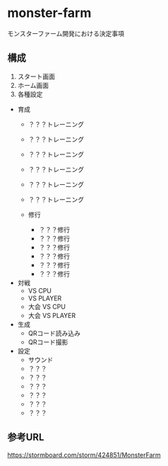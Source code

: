 # monster-farm
モンスターファーム開発における決定事項

## 構成
1. スタート画面  
2. ホーム画面  
3. 各種設定  
  * 育成  
    * ？？？トレーニング  
    * ？？？トレーニング  
    * ？？？トレーニング  
    * ？？？トレーニング  
    * ？？？トレーニング  
    * ？？？トレーニング  
      
    * 修行  
      * ？？？修行  
      * ？？？修行  
      * ？？？修行  
      * ？？？修行  
      * ？？？修行  
      * ？？？修行  
  * 対戦  
    * VS CPU  
    * VS PLAYER  
    * 大会 VS CPU  
    * 大会 VS PLAYER  
  * 生成  
    * QRコード読み込み  
    * QRコード撮影  
  * 設定  
    * サウンド  
    * ？？？  
    * ？？？  
    * ？？？  
    * ？？？  
    * ？？？  
    * ？？？  
## 参考URL
<https://stormboard.com/storm/424851/MonsterFarm>
